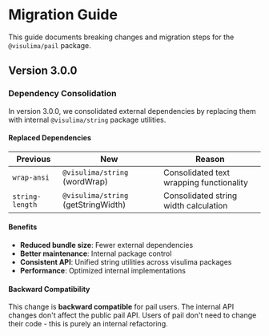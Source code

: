 # Migration Guide

This guide documents breaking changes and migration steps for the `@visulima/pail` package.

## Version 3.0.0

### Dependency Consolidation

In version 3.0.0, we consolidated external dependencies by replacing them with internal `@visulima/string` package utilities.

#### Replaced Dependencies

| Previous        | New                                 | Reason                                   |
| --------------- | ----------------------------------- | ---------------------------------------- |
| `wrap-ansi`     | `@visulima/string` (wordWrap)       | Consolidated text wrapping functionality |
| `string-length` | `@visulima/string` (getStringWidth) | Consolidated string width calculation    |

#### Benefits

- **Reduced bundle size**: Fewer external dependencies
- **Better maintenance**: Internal package control
- **Consistent API**: Unified string utilities across visulima packages
- **Performance**: Optimized internal implementations

#### Backward Compatibility

This change is **backward compatible** for pail users. The internal API changes don't affect the public pail API. Users of pail don't need to change their code - this is purely an internal refactoring.
